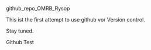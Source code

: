 github_repo_OMRB_Rysop

This ist the first attempt to use github vor Version control.

Stay tuned.

Github Test